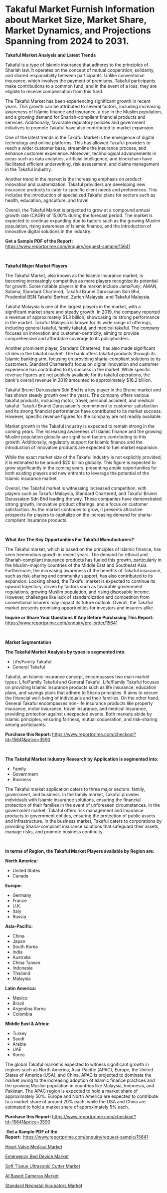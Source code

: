 <p><h1>Takaful Market Furnish Information about Market Size, Market Share, Market Dynamics, and Projections Spanning from 2024 to 2031.</h1></p><p><strong>Takaful Market Analysis and Latest Trends</strong></p>
<p><p>Takaful is a type of Islamic insurance that adheres to the principles of Shariah law. It operates on the concept of mutual cooperation, solidarity, and shared responsibility between participants. Unlike conventional insurance, which involves the payment of premiums, Takaful participants make contributions to a common fund, and in the event of a loss, they are eligible to receive compensation from this fund.</p><p>The Takaful Market has been experiencing significant growth in recent years. This growth can be attributed to several factors, including increasing awareness of Islamic finance and insurance, a rise in the Muslim population, and a growing demand for Shariah-compliant financial products and services. Additionally, favorable regulatory policies and government initiatives to promote Takaful have also contributed to market expansion.</p><p>One of the latest trends in the Takaful Market is the emergence of digital technology and online platforms. This has allowed Takaful providers to reach a wider customer base, streamline the insurance process, and enhance customer experience. Moreover, technological advancements in areas such as data analytics, artificial intelligence, and blockchain have facilitated efficient underwriting, risk assessment, and claims management in the Takaful industry.</p><p>Another trend in the market is the increasing emphasis on product innovation and customization. Takaful providers are developing new insurance products to cater to specific client needs and preferences. This includes the introduction of specialized Takaful plans for sectors such as health, education, agriculture, and travel.</p><p>Overall, the Takaful Market is projected to grow at a compound annual growth rate (CAGR) of 15.00% during the forecast period. The market is expected to continue expanding due to factors such as the growing Muslim population, rising awareness of Islamic finance, and the introduction of innovative digital solutions in the industry.</p></p>
<p><strong>Get a Sample PDF of the Report:&nbsp;</strong> <a href="https://www.reportprime.com/enquiry/request-sample/15641">https://www.reportprime.com/enquiry/request-sample/15641</a></p>
<p>&nbsp;</p>
<p><strong>Takaful Major Market Players</strong></p>
<p><p>The Takaful Market, also known as the Islamic insurance market, is becoming increasingly competitive as more players recognize its potential for growth. Some notable players in the market include JamaPunji, AMAN, Salama, Standard Chartered, Takaful Brunei Darussalam Sdn Bhd, Prudential BSN Takaful Berhad, Zurich Malaysia, and Takaful Malaysia.</p><p>Takaful Malaysia is one of the largest players in the market, with a significant market share and steady growth. In 2019, the company reported a revenue of approximately $1.3 billion, showcasing its strong performance in the market. Takaful Malaysia is known for its wide range of offerings, including general takaful, family takaful, and medical takaful. The company focuses on innovation and customer-centricity, aiming to provide comprehensive and affordable coverage to its policyholders.</p><p>Another prominent player, Standard Chartered, has also made significant strides in the takaful market. The bank offers takaful products through its Islamic banking arm, focusing on providing sharia-compliant solutions to its customers. Standard Chartered's focus on digital innovation and customer experience has contributed to its success in the market. While specific revenue figures are not publicly available for its takaful operations, the bank's overall revenue in 2019 amounted to approximately $16.2 billion.</p><p>Takaful Brunei Darussalam Sdn Bhd is a key player in the Brunei market and has shown steady growth over the years. The company offers various takaful products, including motor, travel, personal accident, and medical takaful. Takaful Brunei Darussalam's commitment to customer satisfaction and its strong financial performance have contributed to its market success. However, specific revenue figures for the company are not readily available.</p><p>Market growth in the Takaful industry is expected to remain strong in the coming years. The increasing awareness of Islamic finance and the growing Muslim population globally are significant factors contributing to this growth. Additionally, regulatory support for Islamic finance and the introduction of innovative products are expected to fuel market expansion.</p><p>While the exact market size of the Takaful industry is not explicitly provided, it is estimated to be around $20 billion globally. This figure is expected to grow significantly in the coming years, presenting ample opportunities for both existing players and new entrants to leverage the potential of the Islamic insurance market.</p><p>Overall, the Takaful market is witnessing increased competition, with players such as Takaful Malaysia, Standard Chartered, and Takaful Brunei Darussalam Sdn Bhd leading the way. These companies have demonstrated strong growth, innovative product offerings, and a focus on customer satisfaction. As the market continues to grow, it presents attractive prospects for players to capitalize on the increasing demand for sharia-compliant insurance products.</p></p>
<p>&nbsp;</p>
<p><strong>What Are The Key Opportunities For Takaful Manufacturers?</strong></p>
<p><p>The Takaful market, which is based on the principles of Islamic finance, has seen tremendous growth in recent years. The demand for ethical and Shariah-compliant insurance products has fueled this growth, particularly in the Muslim-majority countries of the Middle East and Southeast Asia. Furthermore, the increasing awareness of the benefits of Takaful insurance, such as risk-sharing and community support, has also contributed to its expansion. Looking ahead, the Takaful market is expected to continue its upward trajectory, driven by factors such as favorable government regulations, growing Muslim population, and rising disposable income. However, challenges like lack of standardization and competition from conventional insurers may impact its future outlook. Overall, the Takaful market presents promising opportunities for investors and insurers alike.</p></p>
<p><strong>Inquire or Share Your Questions If Any Before Purchasing This Report:</strong> <a href="https://www.reportprime.com/enquiry/pre-order/15641">https://www.reportprime.com/enquiry/pre-order/15641</a></p>
<p>&nbsp;</p>
<p><strong>Market Segmentation</strong></p>
<p><strong>The Takaful Market Analysis by types is segmented into:</strong></p>
<p><ul><li>Life/Family Takaful</li><li>General Takaful</li></ul></p>
<p><p>Takaful, an Islamic insurance concept, encompasses two main market types: Life/Family Takaful and General Takaful. Life/Family Takaful focuses on providing Islamic insurance products such as life insurance, education plans, and savings plans that adhere to Sharia principles. It aims to secure the financial well-being of individuals and their families. On the other hand, General Takaful encompasses non-life insurance products like property insurance, motor insurance, travel insurance, and medical insurance, providing protection against unexpected events. Both markets abide by Islamic principles, ensuring fairness, mutual cooperation, and risk-sharing among participants.</p></p>
<p><strong>Purchase this Report:&nbsp;</strong><a href="https://www.reportprime.com/checkout?id=15641&price=3590">https://www.reportprime.com/checkout?id=15641&price=3590</a></p>
<p>&nbsp;</p>
<p><strong>The Takaful Market Industry Research by Application is segmented into:</strong></p>
<p><ul><li>Family</li><li>Government</li><li>Business</li></ul></p>
<p><p>The Takaful market application caters to three major sectors: family, government, and business. In the family market, Takaful provides individuals with Islamic insurance solutions, ensuring the financial protection of their families in the event of unforeseen circumstances. In the government market, Takaful offers risk management and insurance products to government entities, ensuring the protection of public assets and infrastructure. In the business market, Takaful caters to corporations by providing Sharia-compliant insurance solutions that safeguard their assets, manage risks, and promote business continuity.</p></p>
<p>&nbsp;</p>
<p><strong>In terms of Region, the Takaful Market Players available by Region are:</strong></p>
<p>
    <p> <strong> North America: </strong>
        <ul>
            <li>United States</li>
            <li>Canada</li>
        </ul>
        </p> 
    <p> <strong> Europe: </strong>
        <ul>
            <li>Germany</li>
            <li>France</li>
            <li>U.K.</li>
            <li>Italy</li>
            <li>Russia</li>
        </ul>
        </p> 
    <p> <strong> Asia-Pacific: </strong>
        <ul>
            <li>China</li>
            <li>Japan</li>
            <li>South Korea</li>
            <li>India</li>
            <li>Australia</li>
            <li>China Taiwan</li>
            <li>Indonesia</li>
            <li>Thailand</li>
            <li>Malaysia</li>
        </ul>
        </p> 
    <p> <strong> Latin America: </strong>
        <ul>
            <li>Mexico</li>
            <li>Brazil</li>
            <li>Argentina Korea</li>
            <li>Colombia</li>
        </ul>
        </p> 
    <p> <strong> Middle East & Africa: </strong>
        <ul>
            <li>Turkey</li>
            <li>Saudi</li>
            <li>Arabia</li>
            <li>UAE</li>
            <li>Korea</li>
        </ul>
    </p>
    </p>
<p><p>The global Takaful market is expected to witness significant growth in regions such as North America, Asia-Pacific (APAC), Europe, the United States of America (USA), and China. APAC is projected to dominate the market owing to the increasing adoption of Islamic finance practices and the growing Muslim population in countries like Malaysia, Indonesia, and Pakistan. The APAC region is expected to hold a market share of approximately 50%. Europe and North America are expected to contribute to a market share of around 20% each, while the USA and China are estimated to hold a market share of approximately 5% each.</p></p>
<p><strong>Purchase this Report: </strong><a href="https://www.reportprime.com/checkout?id=15641&price=3590">https://www.reportprime.com/checkout?id=15641&price=3590</a></p>
<p>&nbsp;<strong>Get a Sample PDF of the Report:&nbsp;&nbsp;</strong><a href="https://www.reportprime.com/enquiry/request-sample/15641">https://www.reportprime.com/enquiry/request-sample/15641</a></p>
<p><strong></strong></p>
<p><p><a href="https://medium.com/p/f669e6e570db/edit">Heart Valve Medical Market</a></p><p><a href="https://medium.com/p/e2cedc7df1c4/edit">Emergency Bed Device Market</a></p><p><a href="https://medium.com/p/e810ab37fbd9/edit">Soft Tissue Ultrasonic Cutter Market</a></p><p><a href="https://medium.com/p/ab83d525b7c1/edit">AI Based Cameras Market</a></p><p><a href="https://medium.com/p/2e5ff4e8e549/edit">Standard Neonatal Incubators Market</a></p></p>